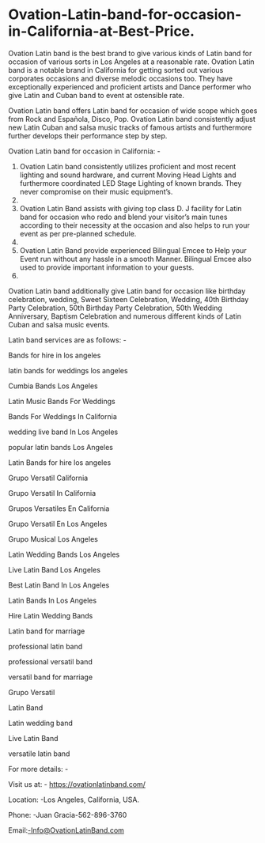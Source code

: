 # Ovation-Latin-band-for-occasion-in-California-at-Best-Price.

Ovation Latin band is the best brand to give various kinds of Latin band for occasion of various sorts in Los Angeles at a reasonable rate. Ovation Latin band is a notable brand in California for getting sorted out various corporates occasions and diverse melodic occasions too. They have exceptionally experienced and proficient artists and Dance performer who give Latin and Cuban band to event at ostensible rate.

Ovation Latin band offers Latin band for occasion of wide scope which goes from Rock and Española, Disco, Pop. Ovation Latin band consistently adjust new Latin Cuban and salsa music tracks of famous artists and furthermore further develops their performance step by step.

Ovation Latin band for occasion in California: -

1.	Ovation Latin band consistently utilizes proficient and most recent lighting and sound hardware, and current Moving Head Lights and furthermore coordinated LED Stage Lighting of known brands. They never compromise on their music equipment’s.
2.	
3.	Ovation Latin Band assists with giving top class D. J facility for Latin band for occasion who redo and blend your visitor’s main tunes according to their necessity at the occasion and also helps to run your event as per pre-planned schedule.
4.	
5.	Ovation Latin Band provide experienced Bilingual Emcee to Help your Event run without any hassle in a smooth Manner. Bilingual Emcee also used to provide important information to your guests.
6.	
Ovation Latin band additionally give Latin band for occasion like birthday celebration, wedding, Sweet Sixteen Celebration, Wedding, 40th Birthday Party Celebration, 50th Birthday Party Celebration, 50th Wedding Anniversary, Baptism Celebration and numerous different kinds of Latin Cuban and salsa music events.

Latin band services are as follows: -

Bands for hire in los angeles

latin bands for weddings los angeles

Cumbia Bands Los Angeles

Latin Music Bands For Weddings

Bands For Weddings In California

wedding live band In Los Angeles

popular latin bands Los Angeles


Latin Bands for hire los angeles

Grupo Versatil California


Grupo Versatil In California


Grupos Versatiles En California

Grupo Versatil En Los Angeles

Grupo Musical Los Angeles

Latin Wedding Bands Los Angeles

Live Latin Band Los Angeles

Best Latin Band In Los Angeles

Latin Bands In Los Angeles

Hire Latin Wedding Bands

Latin band for marriage

professional latin band

professional versatil band

versatil band for marriage

Grupo Versatil

Latin Band

Latin wedding band

Live Latin Band

versatile latin band

For more details: -

Visit us at: - https://ovationlatinband.com/

Location: -Los Angeles, California, USA.

Phone: -Juan Gracia-562-896-3760

Email:-Info@OvationLatinBand.com

